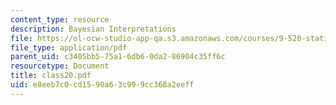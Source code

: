```yaml
---
content_type: resource
description: Bayesian Interpretations
file: https://ol-ocw-studio-app-qa.s3.amazonaws.com/courses/9-520-statistical-learning-theory-and-applications-spring-2003/e8eeb7c0cd1590a63c999cc368a2eeff_class20.pdf
file_type: application/pdf
parent_uid: c3405bb5-75a1-6db6-0da2-86904c35ff6c
resourcetype: Document
title: class20.pdf
uid: e8eeb7c0-cd15-90a6-3c99-9cc368a2eeff
---
```

